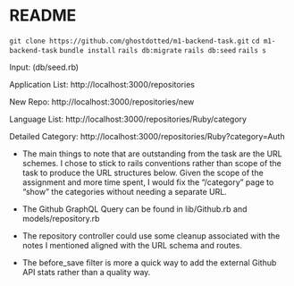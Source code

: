 # README

`git clone https://github.com/ghostdotted/m1-backend-task.git`
`cd m1-backend-task`
`bundle install`
`rails db:migrate`
`rails db:seed`
`rails s`

Input: (db/seed.rb) 

Application List: http://localhost:3000/repositories

New Repo: http://localhost:3000/repositories/new

Language List: http://localhost:3000/repositories/Ruby/category

Detailed Category: http://localhost:3000/repositories/Ruby?category=Auth

- The main things to note that are outstanding from the task are the URL schemes. I chose to stick to rails conventions rather than scope of the task to produce the URL structures below. Given the scope of the assignment and more time spent, I would fix the “/category” page to “show” the categories without needing a separate URL.



- The Github GraphQL Query can be found in lib/Github.rb and models/repository.rb
- The repository controller could use some cleanup associated with the notes I mentioned aligned with the URL schema and routes.
- The before_save filter is more a quick way to add the external Github API stats rather than a quality way.

